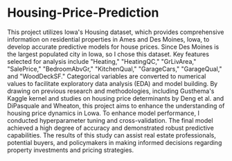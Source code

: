 # Housing-Price-Prediction

This project utilizes Iowa's Housing dataset, which provides comprehensive information on residential properties in Ames and Des Moines, Iowa, to develop accurate predictive models for house prices. Since Des Moines is the largest populated city in Iowa, so I chose this dataset. Key features selected for analysis include "Heating," "HeatingQC," "GrLivArea," "SalePrice," "BedroomAbvGr," "KitchenQual," "GarageCars," "GarageQual," and "WoodDeckSF." Categorical variables are converted to numerical values to facilitate exploratory data analysis (EDA) and model building. By drawing on previous research and methodologies, including Gusthema's Kaggle kernel and studies on housing price determinants by Deng et al. and DiPasquale and Wheaton, this project aims to enhance the understanding of housing price dynamics in Lowa. To enhance model performance, I conducted hyperparameter tuning and cross-validation. The final model achieved a high degree of accuracy and demonstrated robust predictive capabilities. The results of this study can assist real estate professionals, potential buyers, and policymakers in making informed decisions regarding property investments and pricing strategies.
